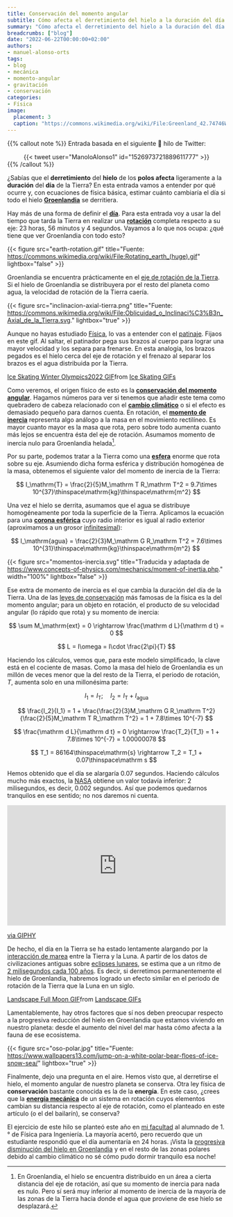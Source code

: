 ```yaml
---
title: Conservación del momento angular
subtitle: Cómo afecta el derretimiento del hielo a la duración del día en la Tierra
summary: "Cómo afecta el derretimiento del hielo a la duración del día en la Tierra."
breadcrumbs: ["blog"]
date: "2022-06-22T00:00:00+02:00"
authors:
- manuel-alonso-orts
tags:
- blog
- mecánica
- momento-angular
- gravitación
- conservación
categories:
- Física
image:
  placement: 3
  caption: "https://commons.wikimedia.org/wiki/File:Greenland_42.74746W_71.57394N.jpg"
---
```


{{% callout note %}}
Entrada basada en el siguiente 🧵 hilo de Twitter:
<div align="center">
{{< tweet user="ManoloAlonso1" id="1526973721889611777" >}}
</div>
{{% /callout %}}

¿Sabías que el **derretimiento** del **hielo** de los **polos afecta** ligeramente a la **duración** del **día** de la Tierra? En esta entrada vamos a entender por qué ocurre y, con ecuaciones de física básica, estimar cuánto cambiaría el día si todo el hielo [**Groenlandia**](https://es.wikipedia.org/wiki/Groenlandia) se derritiera.

Hay más de una forma de definir el [**día**](https://es.wikipedia.org/wiki/D%C3%ADa). Para esta entrada voy a usar la del tiempo que tarda la Tierra en realizar una [**rotación**](https://es.wikipedia.org/wiki/Rotación_de_la_Tierra) completa respecto a su eje: 23 horas, 56 minutos y 4 segundos. Vayamos a lo que nos ocupa: ¿qué tiene que ver Groenlandia con todo esto?

{{< figure src="earth-rotation.gif" title="Fuente: https://commons.wikimedia.org/wiki/File:Rotating_earth_(huge).gif" lightbox="false" >}}

Groenlandia se encuentra prácticamente en el [eje de rotación de la Tierra](https://es.wikipedia.org/wiki/Eje_terrestre). Si el hielo de Groenlandia se distribuyera por el resto del planeta como agua, la velocidad de rotación de la Tierra caería.

{{< figure src="inclinacion-axial-tierra.png" title="Fuente: https://commons.wikimedia.org/wiki/File:Oblicuidad_o_Inclinaci%C3%B3n_Axial_de_la_Tierra.svg." lightbox="true" >}}

Aunque no hayas estudiado [Física](https://es.wikipedia.org/wiki/F%C3%ADsica), lo vas a entender con el [patinaje](https://es.wikipedia.org/wiki/Patinaje). Fijaos en este gif. Al saltar, el patinador pega sus brazos al cuerpo para lograr una mayor velocidad y los separa para frenarse. En esta analogía, los brazos pegados es el hielo cerca del eje de rotación y el frenazo al separar los brazos es el agua distribuida por la Tierra.

<div class="tenor-gif-embed" data-postid="24657836" data-share-method="host" data-aspect-ratio="1.77778" data-width="100%"><a href="https://tenor.com/view/ice-skating-winter-olympics2022-pirouette-gracious-air-flip-gif-24657836">Ice Skating Winter Olympics2022 GIF</a>from <a href="https://tenor.com/search/ice+skating-gifs">Ice Skating GIFs</a></div> <script type="text/javascript" async src="https://tenor.com/embed.js"></script>

Como veremos, el origen físico de esto es la [**conservación del momento angular**](https://es.wikipedia.org/wiki/Momento_angular#Conservación_del_momento_angular_clásico). Hagamos números para ver si tenemos que añadir este tema como quebradero de cabeza relacionado con el [**cambio climático**](https://es.wikipedia.org/wiki/Cambio_climático) o si el efecto es demasiado pequeño para darnos cuenta. En rotación, el [**momento de inercia**](https://es.wikipedia.org/wiki/Momento_de_inercia) representa algo análogo a la masa en el movimiento rectilíneo. Es mayor cuanto mayor es la masa que rota, pero sobre todo aumenta cuanto más lejos se encuentra ésta del eje de rotación. Asumamos momento de inercia nulo para Groenlandia helada[^1].

[^1]: En Groenlandia, el hielo se encuentra distribuido en un área a cierta distancia del eje de rotación, así que su momento de inercia para nada es nulo. Pero sí será muy inferior al momento de inercia de la mayoría de las zonas de la Tierra hacia donde el agua que proviene de ese hielo se desplazará.

Por su parte, podemos tratar a la Tierra como una [**esfera**](https://es.wikipedia.org/wiki/Esfera) enorme que rota sobre su eje. Asumiendo dicha forma esférica y distribución homogénea de la masa, obtenemos el siguiente valor del momento de inercia de la Tierra:

$$
I_\mathrm{T} = \frac{2}{5}M_\mathrm T R_\mathrm T^2 = 9.7\times 10^{37}\thinspace\mathrm{kg}\thinspace\mathrm{m^2}
$$

Una vez el hielo se derrita, asumamos que el agua se distribuye homogéneamente por toda la superficie de la Tierra. Aplicamos la ecuación para una [**corona esférica**](https://es.wikipedia.org/wiki/Corona_esférica) cuyo radio interior es igual al radio exterior (aproximamos a un grosor [infinitesimal](https://es.wikipedia.org/wiki/Infinitesimal)):

$$
I_\mathrm{agua} = \frac{2}{3}M_\mathrm G R_\mathrm T^2 = 7.6\times 10^{31}\thinspace\mathrm{kg}\thinspace\mathrm{m^2}
$$

{{< figure src="momentos-inercia.svg" title="Traducida y adaptada de https://www.concepts-of-physics.com/mechanics/moment-of-inertia.php." width="100%" lightbox="false" >}}

Ese extra de momento de inercia es el que cambia la duración del día de la Tierra. Una de las [leyes de conservación](https://es.wikipedia.org/wiki/Leyes_de_conservación_(f%C3%ADsica)) más famosas de la física es la del momento angular; para un objeto en rotación, el producto de su velocidad angular (lo rápido que rota) y su momento de inercia:

$$
\sum M_\mathrm{ext} = 0 \rightarrow \frac{\mathrm d L}{\mathrm d t} = 0
$$

$$
L = I\omega = I\cdot \frac{2\pi}{T}
$$

Haciendo los cálculos, vemos que, para este modelo simplificado, la clave está en el cociente de masas. Como la masa del hielo de Groenlandia es un millón de veces menor que la del resto de la Tierra, el periodo de rotación, *T*, aumenta solo en una millonésima parte:

$$
I_1 = I_\mathrm T;\quad I_2 = I_\mathrm T + I_\mathrm{agua}
$$

$$
\frac{I_2}{I_1} = 1 + \frac{\frac{2}{3}M_\mathrm G R_\mathrm T^2}{\frac{2}{5}M_\mathrm T R_\mathrm T^2} = 1 + 7.8\times 10^{-7}
$$

$$
\frac{\mathrm d L}{\mathrm d t} = 0 \rightarrow \frac{T_2}{T_1} = 1 + 7.8\times 10^{-7} = 1.00000078
$$

$$
T_1 = 86164\thinspace\mathrm{s} \rightarrow T_2 = T_1 + 0.07\thinspace\mathrm s
$$

Hemos obtenido que el día se alargaría 0.07 segundos. Haciendo cálculos mucho más exactos, la [NASA](https://es.wikipedia.org/wiki/NASA) obtiene un valor todavía inferior: 2 milisegundos, es decir, 0.002 segundos. Así que podemos quedarnos tranquilos en ese sentido; no nos daremos ni cuenta.

<div style="width:100%;height:0;padding-bottom:55%;position:relative;"><iframe src="https://giphy.com/embed/EDt1m8p5hqXG8" width="100%" height="100%" style="position:absolute" frameBorder="0" class="giphy-embed" allowFullScreen></iframe></div><p><a href="https://giphy.com/gifs/phew-alan-ritchson-i-can-do-that-EDt1m8p5hqXG8">via GIPHY</a></p>

De hecho, el día en la Tierra se ha estado lentamente alargando por la [interacción de marea](https://es.wikipedia.org/wiki/Fuerza_de_marea) entre la Tierra y la Luna. A partir de los datos de civilizaciones antiguas sobre [eclipses lunares](https://es.wikipedia.org/wiki/Eclipse_lunar), se estima que a un ritmo de [2 milisegundos cada 100 años](https://www.science.org/content/article/ancient-eclipses-show-earth-s-rotation-slowing). Es decir, si derretimos permanentemente el hielo de Groenlandia, habremos logrado un efecto similar en el periodo de rotación de la Tierra que la Luna en un siglo.

<div class="tenor-gif-embed" data-postid="14320437" data-share-method="host" data-aspect-ratio="0.884956" data-width="100%"><a href="https://tenor.com/view/landscape-full-moon-nature-goodnight-gif-14320437">Landscape Full Moon GIF</a>from <a href="https://tenor.com/search/landscape-gifs">Landscape GIFs</a></div> <script type="text/javascript" async src="https://tenor.com/embed.js"></script>

Lamentablemente, hay otros factores que sí nos deben preocupar respecto a la progresiva reducción del hielo en Groenlandia que estamos viviendo en nuestro planeta: desde el aumento del nivel del mar hasta cómo afecta a la fauna de ese ecosistema.

{{< figure src="oso-polar.jpg" title="Fuente: https://www.wallpapers13.com/jump-on-a-white-polar-bear-floes-of-ice-snow-sea/" lightbox="true" >}}

Finalmente, dejo una pregunta en el aire. Hemos visto que, al derretirse el hielo, el momento angular de nuestro planeta se conserva. Otra ley física de **conservación** bastante conocida es la de la **energía**. En este caso, ¿crees que la [**energía mecánica**](https://es.wikipedia.org/wiki/Energ%C3%ADa_mecánica) de un sistema en rotación cuyos elementos cambian su distancia respecto al eje de rotación, como el planteado en este artículo (o el del bailarín), se conserva?

El ejercicio de este hilo se planteó este año en [mi facultad](https://fisicas.ucm.es) al alumnado de 1.° de Física para Ingeniería. La mayoría acertó, pero recuerdo que un estudiante respondió que el día aumentaría en 24 horas. ¡Vista la [progresiva disminución del hielo en Groenlandia](https://www.nationalgeographic.com.es/ciencia/perdida-hielo-global-alcanza-nuevo-record_16274) y en el resto de las zonas polares debido al cambio climático no sé cómo pudo dormir tranquilo esa noche!
